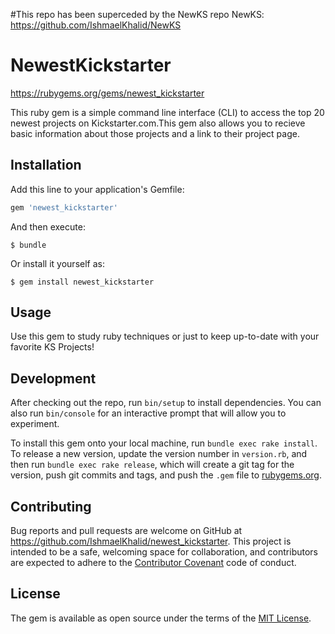#This repo has been superceded by the NewKS repo
 NewKS: https://github.com/IshmaelKhalid/NewKS
 

# NewestKickstarter

https://rubygems.org/gems/newest_kickstarter

This ruby gem is a simple command line interface (CLI) to access the top 20 newest projects on Kickstarter.com.This gem also allows you to recieve basic information about those projects and a link to their project page.

## Installation

Add this line to your application's Gemfile:

```ruby
gem 'newest_kickstarter'
```

And then execute:

    $ bundle

Or install it yourself as:

    $ gem install newest_kickstarter

## Usage

Use this gem to study ruby techniques or just to keep up-to-date with your favorite KS Projects!

## Development

After checking out the repo, run `bin/setup` to install dependencies. You can also run `bin/console` for an interactive prompt that will allow you to experiment.

To install this gem onto your local machine, run `bundle exec rake install`. To release a new version, update the version number in `version.rb`, and then run `bundle exec rake release`, which will create a git tag for the version, push git commits and tags, and push the `.gem` file to [rubygems.org](https://rubygems.org).

## Contributing

Bug reports and pull requests are welcome on GitHub at https://github.com/IshmaelKhalid/newest_kickstarter. This project is intended to be a safe, welcoming space for collaboration, and contributors are expected to adhere to the [Contributor Covenant](http://contributor-covenant.org) code of conduct.


## License

The gem is available as open source under the terms of the [MIT License](http://opensource.org/licenses/MIT).

